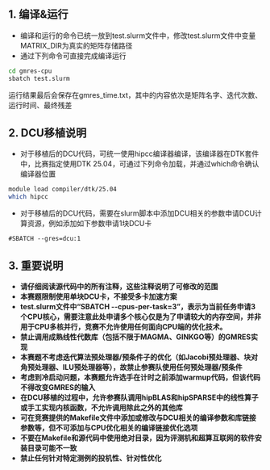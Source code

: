 
## 1. 编译&运行
- 编译和运行的命令已统一放到test.slurm文件中，修改test.slurm文件中变量MATRIX_DIR为真实的矩阵存储路径
- 通过下列命令可直接完成编译运行
```bash
cd gmres-cpu
sbatch test.slurm
```
运行结果最后会保存在gmres_time.txt，其中的内容依次是矩阵名字、迭代次数、运行时间、最终残差

## 2. DCU移植说明
- 对于移植后的DCU代码，可统一使用hipcc编译器编译，该编译器在DTK套件中，比赛指定使用DTK 25.04，可通过下列命令加载，并通过which命令确认编译器位置 
```bash
module load compiler/dtk/25.04
which hipcc
```
- 对于移植后的DCU代码，需要在slurm脚本中添加DCU相关的参数申请DCU计算资源，例如添加如下参数申请1块DCU卡
```shell
#SBATCH --gres=dcu:1
```

## 3. 重要说明
- **请仔细阅读源代码中的所有注释，这些注释说明了可修改的范围**
- **本赛题限制使用单块DCU卡，不接受多卡加速方案**
- **test.slurm文件中“SBATCH --cpus-per-task=3”，表示为当前任务申请3个CPU核心，需要注意此处申请多个核心仅是为了申请较大的内存空间，并非用于CPU多核并行，竞赛不允许使用任何面向CPU端的优化技术。**
- **禁止调用成熟线性代数库（包括不限于MAGMA、GINKGO等）的GMRES实现**
- **本赛题不考虑迭代算法预处理器/预条件子的优化（如Jacobi预处理器、块对角预处理器、ILU预处理器等），故禁止参赛队使用任何预处理器/预条件**
- **考虑到冷启动问题，本赛题允许选手在计时之前添加warmup代码，但该代码不得改变GMRES的输入**
- **在DCU移植的过程中，允许参赛队调用hipBLAS和hipSPARSE中的线性算子或手工实现内核函数，不允许调用除此之外的其他库**
- **可在竞赛提供的Makefile文件中添加或修改与DCU相关的编译参数和库链接参数等，但不可添加与CPU优化相关的编译链接优化选项**
- **不要在Makefile和源代码中使用绝对目录，因为评测机和超算互联网的软件安装目录可能不一致**
- **禁止任何针对特定测例的投机性、针对性优化**
